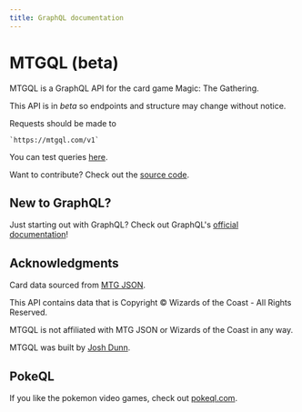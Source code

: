 ```yaml
---
title: GraphQL documentation
---
```


# MTGQL (beta)

MTGQL is a GraphQL API for the card game Magic: The Gathering.

This API is in *beta* so endpoints and structure may change without notice.

Requests should be made to

    `https://mtgql.com/v1`

You can test queries [here](https://mtgql.com/graphiql).

Want to contribute? Check out the [source code](https://github.com/joshddunn/mtg-graphql-api).

## New to GraphQL?

Just starting out with GraphQL? Check out GraphQL's [official documentation](http://graphql.org/)!

## Acknowledgments

Card data sourced from [MTG JSON](https://mtgjson.com). 

This API contains data that is Copyright © Wizards of the Coast - All Rights Reserved.

MTGQL is not affiliated with MTG JSON or Wizards of the Coast in any way.

MTGQL was built by [Josh Dunn](https://joshddunn.com).

## PokeQL

If you like the pokemon video games, check out [pokeql.com](https://pokeql.com).
